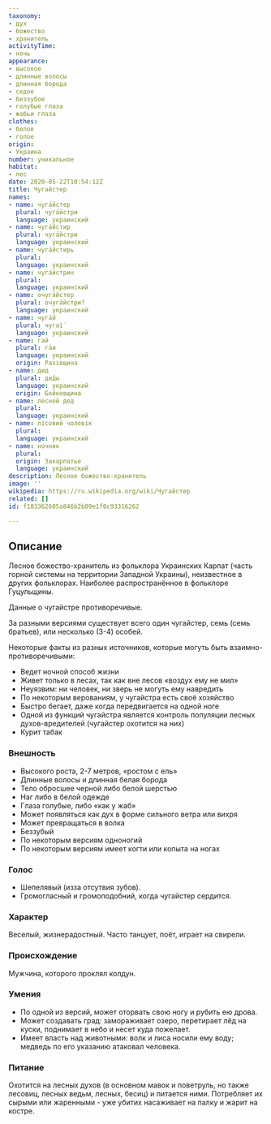 ```yaml
---
taxonomy:
- дух
- божество
- хранитель
activityTime:
- ночь
appearance:
- высокое
- длинные волосы
- длинная борода
- седое
- беззубое
- голубые глаза
- жабьи глаза
clothes:
- белое
- голое
origin:
- Украина
number: уникальное
habitat:
- лес
date: 2020-05-22T10:54:12Z
title: Чугайстер
names:
- name: чуга́йстер
  plural: чуга́йстри
  language: украинский
- name: чуга́йстир
  plural: чуга́йстри
  language: украинский
- name: чуга́йстирь
  plural:
  language: украинский
- name: чуга́йстрин
  plural:
  language: украинский
- name: очуга́йстер
  plural: очуга́йстри?
  language: украинский
- name: чуга́й
  plural: чугаї́
  language: украинский
- name: гай
  plural: га́и
  language: украинский
  origin: Рахівщина
- name: дид
  plural: дид́ы
  language: украинский
  origin: Бойковщина
- name: лесной дед
  plural: 
  language: украинский
- name: лісовий чоловік
  plural: 
  language: украинский
- name: ночник
  plural: 
  origin: Закарпатье
  language: украинский
description: Лесное божество-хранитель
image: ''
wikipedia: https://ru.wikipedia.org/wiki/Чугайстер
related: []
id: f183362605a846b2b09e1f0c93316262

---
```

## Описание

Лесное божество-хранитель из фольклора Украинских Карпат (часть горной системы на территории Западной Украины), неизвестное в других фольклорах. Наиболее распространённое в фольклоре Гуцульщины.

Данные о чугайстре противоречивые.

За разными версиями существует всего один чугайстер, семь (семь братьев), или несколько (3-4) особей.

Некоторые факты из разных источников, которые могуть быть взаимно-противоречивыми:
- Ведет ночной способ жизни
- Живет только в лесах, так как вне лесов «воздух ему не мил»
- Неуязвим: ни человек, ни зверь не могуть ему навредить
- По некоторым верованиям, у чугайстра есть своё хозяйство
- Быстро бегает, даже когда передвигается на одной ноге
- Одной из функций чугайстра является контроль популяции лесных духов-вредителей (чугайстер охотится на них)
- Курит табак

### Внешность

- Высокого роста, 2-7 метров, «ростом с ель»
- Длинные волосы и длинная белая борода
- Тело обросшее черной либо белой шерстью
- Наг либо в белой одежде
- Глаза голубые, либо «как у жаб»
- Может появляться как дух в форме сильного ветра или вихря
- Может превращаться в волка
- Беззубый
- По некоторым версиям одноногий
- По некоторым версиям имеет когти или копыта на ногах

### Голос

- Шепелявый (изза отсутвия зубов).
- Громогласный и громоподобний, когда чугайстер сердится.

### Характер

Веселый, жизнерадостный. Часто танцует, поёт, играет на свирели.

### Происхождение

Мужчина, которого проклял колдун.

### Умения

- По одной из версий, может оторвать свою ногу и рубить ею дрова.
- Может создавать град: замораживает озеро, перетирает лёд на куски, поднимает в небо и несет куда пожелает.
- Имеет власть над животными: волк и лиса носили ему воду; медведь по его указанию атаковал человека.

### Питание

Охотится на лесных духов (в основном мавок и поветруль, но также лесовиц, лесных ведьм, лесных, бесиц) и питается ними. Потребляет их сырыми или жаренными - уже убитих насаживает на палку и жарит на костре.

